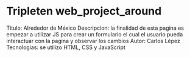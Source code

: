 # Tripleten web_project_around
Titulo: Alrededor de México
Descripcion: la finalidad de esta pagina es empezar a utilizar JS para crear un formulario el cual el usuario pueda interactuar con la pagina y observar los cambios
Autor: Carlos Lépez
Tecnologias: se utilizo HTML, CSS y JavaScript